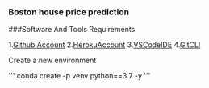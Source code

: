 ### Boston house price prediction

###Software And Tools Requirements

1.[Github Account](https://github.com)
2.[HerokuAccount](https://heroku.com)
3.[VSCodeIDE](https://code.visualstudiocode.com/)
4.[GitCLI](https://git-scm.com/book/en/v2/Getting-Started-The-Command-Line)

Create a new environment

'''
conda create -p venv python==3.7 -y
'''